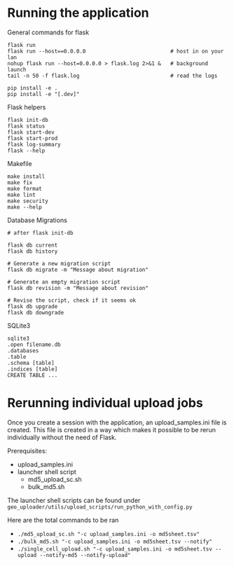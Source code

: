 # Running the application

General commands for flask
```
flask run
flask run --host==0.0.0.0                           # host in on your lan
nohup flask run --host=0.0.0.0 > flask.log 2>&1 &   # background launch
tail -n 50 -f flask.log                             # read the logs
```

```
pip install -e .
pip install -e "[.dev]"
```

Flask helpers
```
flask init-db
flask status
flask start-dev 
flask start-prod
flask log-summary 
flask --help
```

Makefile 
```
make install
make fix
make format
make lint
make security
make --help
```

Database Migrations
```
# after flask init-db

flask db current
flask db history

# Generate a new migration script 
flask db migrate -m "Message about migration"

# Generate an empty migration script
flask db revision -m "Message about revision"

# Revise the script, check if it seems ok
flask db upgrade
flask db downgrade
```

SQLite3
```
sqlite3 
.open filename.db
.databases
.table
.schema [table]
.indices [table]
CREATE TABLE ...
```


# Rerunning individual upload jobs
Once you create a session with the application, an upload_samples.ini file is created.
This file is created in a way which makes it possible to be rerun individually without the need of Flask.

Prerequisites:
- upload_samples.ini
- launcher shell script 
  - md5_upload_sc.sh
  - bulk_md5.sh

The launcher shell scripts can be found under
`geo_uploader/utils/upload_scripts/run_python_with_config.py` 

Here are the total commands to be ran  
- `./md5_upload_sc.sh "-c upload_samples.ini -o md5sheet.tsv"` 
- `./bulk_md5.sh "-c upload_samples.ini -o md5sheet.tsv --notify"` 
- `./single_cell_upload.sh "-c upload_samples.ini -o md5sheet.tsv --upload --notify-md5 --notify-upload"` 
